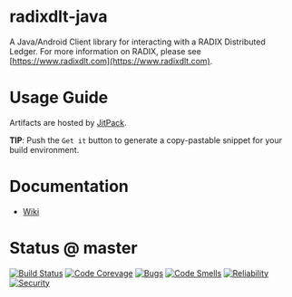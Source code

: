 # radixdlt-java

A Java/Android Client library for interacting with a RADIX Distributed Ledger.
For more information on RADIX, please see [https://www.radixdlt.com](https://www.radixdlt.com).

# Usage Guide

Artifacts are hosted by [JitPack](https://jitpack.io/#com.radixdlt/radixdlt-java/).

**TIP**: Push the `Get it` button to generate a copy-pastable snippet for your build environment.

# Documentation

* [Wiki](https://github.com/radixdlt/radixdlt-java/wiki)

# Status @ master 

[![Build Status](https://travis-ci.org/radixdlt/radixdlt-java.svg?branch=master)](https://travis-ci.org/radixdlt/radixdlt-java) [![Code Corevage](https://sonarcloud.io/api/project_badges/measure?project=com.radixdlt%3Aradixdlt-java%3Aradixdlt-java&metric=coverage)](https://sonarcloud.io/api/project_badges/measure?project=com.radixdlt%3Aradixdlt-java%3Aradixdlt-java&metric=coverage) [![Bugs](https://sonarcloud.io/api/project_badges/measure?project=com.radixdlt%3Aradixdlt-java%3Aradixdlt-java&metric=bugs)](https://sonarcloud.io/api/project_badges/measure?project=com.radixdlt%3Aradixdlt-java%3Aradixdlt-java&metric=bugs) [![Code Smells](https://sonarcloud.io/api/project_badges/measure?project=com.radixdlt%3Aradixdlt-java%3Aradixdlt-java&metric=code_smells)](https://sonarcloud.io/api/project_badges/measure?project=com.radixdlt%3Aradixdlt-java%3Aradixdlt-java&metric=code_smells) [![Reliability](https://sonarcloud.io/api/project_badges/measure?project=com.radixdlt%3Aradixdlt-java%3Aradixdlt-java&metric=reliability_rating)](https://sonarcloud.io/api/project_badges/measure?project=com.radixdlt%3Aradixdlt-java%3Aradixdlt-java&metric=reliability_rating) [![Security](https://sonarcloud.io/api/project_badges/measure?project=com.radixdlt%3Aradixdlt-java%3Aradixdlt-java&metric=security_rating)](https://sonarcloud.io/api/project_badges/measure?project=com.radixdlt%3Aradixdlt-java%3Aradixdlt-java&metric=security_rating)
